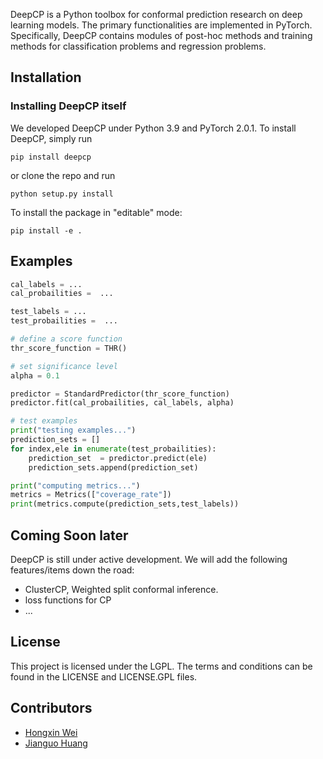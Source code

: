 DeepCP is a Python toolbox for conformal prediction research on deep learning models. The primary functionalities are implemented in PyTorch. Specifically, DeepCP contains modules of post-hoc methods and training methods for classification problems and regression problems.

## Installation

### Installing DeepCP itself

We developed DeepCP under Python 3.9 and PyTorch 2.0.1. To install DeepCP, simply run

```
pip install deepcp
```

or clone the repo and run
```
python setup.py install
```

To install the package in "editable" mode:
```
pip install -e .
```


## Examples
```python
cal_labels = ...
cal_probailities =  ...

test_labels = ...
test_probailities =  ...

# define a score function
thr_score_function = THR()

# set significance level
alpha = 0.1

predictor = StandardPredictor(thr_score_function)
predictor.fit(cal_probailities, cal_labels, alpha)

# test examples
print("testing examples...")
prediction_sets = []
for index,ele in enumerate(test_probailities):
    prediction_set  = predictor.predict(ele)
    prediction_sets.append(prediction_set)

print("computing metrics...")
metrics = Metrics(["coverage_rate"])
print(metrics.compute(prediction_sets,test_labels))

```


## Coming Soon later

DeepCP is still under active development. We will add the following features/items down the road:

* ClusterCP, Weighted split conformal inference.
* loss functions for CP
* ...

## License

This project is licensed under the LGPL. The terms and conditions can be found in the LICENSE and LICENSE.GPL files.



## Contributors

* [Hongxin Wei](https://hongxin001.github.io/)
* [Jianguo Huang](https://jianguo99.github.io/)


